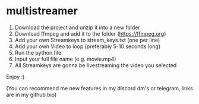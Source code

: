 # multistreamer


1. Download the project and unzip it into a new folder
2. Download ffmpeg and add it to the folder (https://ffmpeg.org)
3. Add your own Streamkeys to stream_keys.txt (one per line)
4. Add your own Video to loop (preferably 5-10 seconds long)
5. Run the python file
6. Input your full file name (e.g. movie.mp4)
7. All Streamkeys are gonna be livestreaming the video you selected

Enjoy :)

(You can recommend me new features in my discord dm's or telegram, links are in my github bio)
